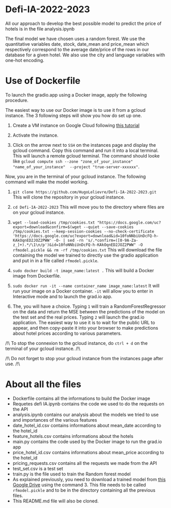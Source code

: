 # Defi-IA-2022-2023

All our approach to develop the best possible model to predict the price of hotels is in the file analysis.ipynb

The final model we have chosen uses a random forest. We use the quantitative variables date, stock, date_mean and price_mean which respectively correspond to the average date/price of the rows in our database for a given hotel. We also use the city and language variables with one-hot encoding.

# Use of Dockerfile

To launch the gradio.app using a Docker image, apply the following procedure. 

The easiest way to use our Docker image is to use it from a gcloud instance. The 3 following steps will show you how do set up one.

1. Create a VM instance on Google Cloud following [this tutorial](https://wikistat.github.io/AI-Frameworks/gcloud_set_up.html) 

2. Activate the instance.

3. Click on the arrow next to `SSH` on the instances page and display the gcloud command. Copy this command and run it into a local terminal. This will launch a remote gcloud terminal. The command should looke like `gcloud compute ssh --zone "zone_of_your_instance" "name_of_your_instance"  --project "true-server-xxxxxx"`.

Now, you are in the terminal of your gcloud instance. The following command will make the model working.

1. `git clone https://github.com/HugoLelievre/Defi-IA-2022-2023.git`
This will clone the repository in your gcloud instance.

2. `cd Defi-IA-2022-2023`
This will move you to the directory where files are on your gcloud instance.

3. `wget --load-cookies /tmp/cookies.txt "https://docs.google.com/uc?export=download&confirm=$(wget --quiet --save-cookies /tmp/cookies.txt --keep-session-cookies --no-check-certificate 'https://docs.google.com/uc?export=download&id=10foNNbiUnDcFQ-h-KAkOqnED2JOZ2PWW' -O- | sed -rn 's/.*confirm=([0-9A-Za-z_]+).*/\1\n/p')&id=10foNNbiUnDcFQ-h-KAkOqnED2JOZ2PWW" -O rfmodel.pickle && rm -rf /tmp/cookies.txt` This will download the file containing the model we trained to directly use the gradio application and put in in a file called `rfmodel.pickle`.

4. `sudo docker build -t image_name:latest .`
This will build a Docker image from Dockerfile. 

5. `sudo docker run -it --name container_name image_name:latest`
It will run your image on a Docker container. `-it` will allow you to enter in Interactive mode and to launch the grad.io app.

6. The, you will have a choice. Typing `1` will train a RandomForestRegressor on the data and return the MSE between the predictions of the model on the test set and the real prices. Typing `2` will launch the grad.io application. The easiest way to use it is to wait for the public URL to appear, and then copy-paste it into your browser to make predictions about hotel prices according to various parameters.

/!\ To stop the connexion to the gcloud instance, do `ctrl + d` on the terminal of your gcloud instance. /!\

/!\ Do not forget to stop your gcloud instance from the instances page after use. /!\

# About all the files

- Dockerfile contains all the informations to build the Docker image
- Requetes defi IA.ipynb contains the code we used to do the requests on the API
- analysis.ipynb contains our analysis about the models we tried to use and importances of the various features 
- date_hotel_id.csv contains informations about mean_date according to the hotel_id
- feature_hotels.csv contains informations about the hotels
- main.py contains the code used by the Docker image to run the grad.io app
- price_hotel_id.csv contains informations about mean_price according to the hotel_id
- pricing_requests.csv contains all the requests we made from the API
- test_set.csv is a test set
- train.py is the file used to train the Random forest model
- As explained previously, you need to download a trained model from [this Google Drive](https://drive.google.com/file/d/10foNNbiUnDcFQ-h-KAkOqnED2JOZ2PWW/view?usp=share_link) using the command 3. This file needs to be called `rfmodel.pickle` and to be in the directory containing all the previous files.
- This README.md file will also be cloned.

